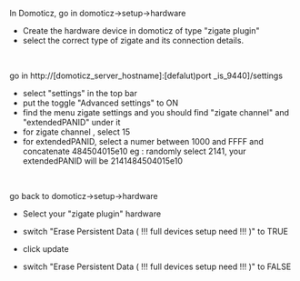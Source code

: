 In Domoticz, go in domoticz->setup->hardware
*  Create the hardware device in domoticz of type "zigate plugin"
* select the correct type of zigate and its connection details.
<br />

go in http://[domoticz_server_hostname]:[defalut)port _is_9440]/settings
* select "settings" in the top bar
* put the toggle "Advanced settings" to ON
* find the menu zigate settings and you should find "zigate channel" and "extendedPANID" under it
* for zigate channel , select 15
* for extendedPANID, select a numer between 1000 and FFFF and concatenate 484504015e10
eg : randomly select 2141, your extendedPANID will be 2141484504015e10
<br />

go back to domoticz->setup->hardware
* Select your "zigate plugin" hardware
* switch "Erase Persistent Data ( !!! full devices setup need !!! )" to TRUE
* click update

* switch "Erase Persistent Data ( !!! full devices setup need !!! )" to FALSE
